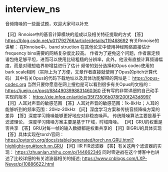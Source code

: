 <!--
 * @Author: Baochenchen 1689940525@qq.com
 * @Date: 2022-07-09 15:11:51
 * @LastEditors: Baochenchen 1689940525@qq.com
 * @LastEditTime: 2022-07-09 15:15:14
 * @FilePath: /面经/Volumes/YAYA/Document/知乎专栏/interview_ns/README.md
 * @Description: 这是默认设置,请设置`customMade`, 打开koroFileHeader查看配置 进行设置: https://github.com/OBKoro1/koro1FileHeader/wiki/%E9%85%8D%E7%BD%AE
-->
# interview_ns
音频降噪的一些面试题，欢迎大家可以补充

【问】Rnnoise中的基音计算模块的组成以及相关特征提取的方式
【答】
https://blog.csdn.net/u011792766/article/details/119468692
有关Rnnoise的讲解： 在Rnnoise中，band struction 在其他论文中使用神经网络直接估计frequency bins需要的网络复杂度比较高。
作者为了避免这个问题，作者嘉定频谱包络足够平坦，进而可以使用比较粗糙的分辨率，此外，他没有直接计算频谱幅度，而是对理想临界带增益进行了估计
频带的划分选择和Opus codec使用的bark scale相同（实际上为了方便，文章作者直接就使用了Opus的pitch计算代码）
其中有关Opus的代码下载地址以及具体功能解释的网址是：
https://opus-codec.org
当然只要你愿意在网上搜也是可以看到很多有关Opus的文档的：
https://juejin.cn/post/6844903998831460360
还有写的非常详细的自己动手实现的版本：
https://xie.infoq.cn/article/35f73506b078f200f243d8997
【问】人耳对声音的敏感范围
【答】人耳对声音的敏感范围：1k-8kHz；人耳的能够听到的频率范围：20Hz-20kHz
【问】深度学习方案和传统音频降噪方案的差异
【答】深度学习降噪能够更好地应对非稳态噪声。
传统降噪算法主要是基于滤波理论，
深度学习降噪方案主要是基于TF域，时域降噪。
【问】GRU的权重是否共享
【答】GRU对每一帧的输入数据都是权重共享的
【问】BIGRU的具体实现
【答】具体实现在torch官网：
https://pytorch.org/docs/stable/generated/torch.nn.GRU.html?highlight=gru#torch.nn.GRU
【问】IIR FIR滤波器
【答】有关这两个滤波器的实现：
https://zhuanlan.zhihu.com/p/144662346
同时零逆战在这个博客中也讲述了比较详细的有关滤波器相关的描述;
https://www.cnblogs.com/LXP-Never/p/10886622.html

